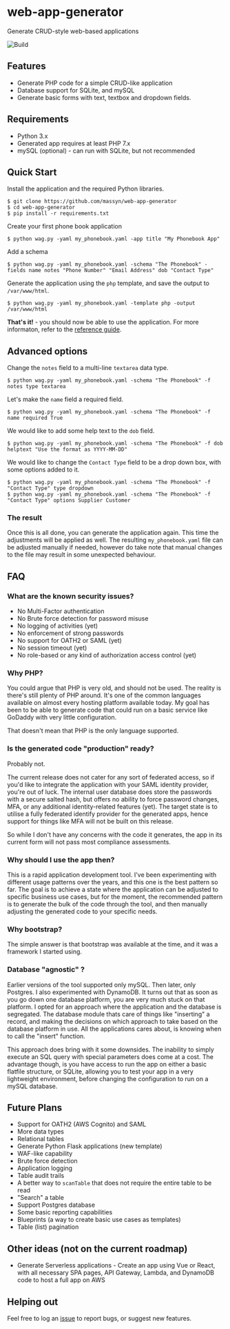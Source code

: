 # web-app-generator
Generate CRUD-style web-based applications

![Build](https://github.com/massyn/web-app-generator/actions/workflows/blank.yml/badge.svg)

## Features

* Generate PHP code for a simple CRUD-like application
* Database support for SQLite, and mySQL
* Generate basic forms with text, textbox and dropdown fields.

## Requirements

* Python 3.x
* Generated app requires at least PHP 7.x
* mySQL (optional) - can run with SQLite, but not recommended

## Quick Start

Install the application and the required Python libraries.

```
$ git clone https://github.com/massyn/web-app-generator
$ cd web-app-generator
$ pip install -r requirements.txt
```

Create your first phone book application

```
$ python wag.py -yaml my_phonebook.yaml -app title "My Phonebook App"
```

Add a schema

```
$ python wag.py -yaml my_phonebook.yaml -schema "The Phonebook" -fields name notes "Phone Number" "Email Address" dob "Contact Type"
```

Generate the application using the `php` template, and save the output to `/var/www/html`.

```
$ python wag.py -yaml my_phonebook.yaml -template php -output /var/www/html
```

**That's it!** - you should now be able to use the application.  For more informaton, refer to the [reference guide](docs/wag.md).

## Advanced options

Change the `notes` field to a multi-line `textarea` data type.

```
$ python wag.py -yaml my_phonebook.yaml -schema "The Phonebook" -f notes type textarea
```

Let's make the `name` field a required field.

```
$ python wag.py -yaml my_phonebook.yaml -schema "The Phonebook" -f name required True
```

We would like to add some help text to the `dob` field.

```
$ python wag.py -yaml my_phonebook.yaml -schema "The Phonebook" -f dob helptext "Use the format as YYYY-MM-DD"
```

We would like to change the `Contact Type` field to be a drop down box, with some options added to it.
```
$ python wag.py -yaml my_phonebook.yaml -schema "The Phonebook" -f "Contact Type" type dropdown
$ python wag.py -yaml my_phonebook.yaml -schema "The Phonebook" -f "Contact Type" options Supplier Customer
```

### The result

Once this is all done, you can generate the application again.  This time the adjustments will be applied as well.  The resulting `my_phonebook.yaml` file can be adjusted manually if needed, however do take note that manual changes to the file may result in some unexpected behaviour.

## FAQ

### What are the known security issues?

* No Multi-Factor authentication
* No Brute force detection for password misuse
* No logging of activities (yet)
* No enforcement of strong passwords
* No support for OATH2 or SAML (yet)
* No session timeout (yet)
* No role-based or any kind of authorization access control (yet)

### Why PHP?

You could argue that PHP is very old, and should not be used.  The reality is there's still plenty of PHP around.  It's one of the common languages available on almost every hosting platform available today.  My goal has been to be able to generate code that could run on a basic service like GoDaddy with very little configuration.

That doesn't mean that PHP is the only language supported.

### Is the generated code "production" ready?

Probably not.

The current release does not cater for any sort of federated access, so if you'd like to integrate the application with your SAML identity provider, you're out of luck.  The internal user database does store the passwords with a secure salted hash, but offers no ability to force password changes, MFA, or any additional identity-related features (yet).  The target state is to utilise a fully federated identify provider for the generated apps, hence support for things like MFA will not be built on this release.

So while I don't have any concerns with the code it generates, the app in its current form will not pass most compliance assessments.

### Why should I use the app then?

This is a rapid application development tool.  I've been experimenting with different usage patterns over the years, and this one is the best pattern so far.  The goal is to achieve a state where the application can be adjusted to specific business use cases, but for the moment, the recommended pattern is to generate the bulk of the code through the tool, and then manually adjusting the generated code to your specific needs.

### Why bootstrap?

The simple answer is that bootstrap was available at the time, and it was a framework I started using.

### Database "agnostic" ?

Earlier versions of the tool supported only mySQL.  Then later, only Postgres.  I also experimented with DynamoDB.  It turns out that as soon as you go down one database platform, you are very much stuck on that platform.  I opted for an approach where the application and the database is segregated.  The database module thats care of things like "inserting" a record, and making the decisions on which approach to take based on the database platform in use.  All the applications cares about, is knowing when to call the "insert" function.

This approach does bring with it some downsides.  The inability to simply execute an SQL query with special parameters does come at a cost.  The advantage though, is you have access to run the app on either a basic flatfile structure, or SQLite, allowing you to test your app in a very lightweight environment, before changing the configuration to run on a mySQL database.

## Future Plans

* Support for OATH2 (AWS Cognito) and SAML
* More data types
* Relational tables
* Generate Python Flask applications (new template)
* WAF-like capability
* Brute force detection
* Application logging
* Table audit trails
* A better way to `scanTable` that does not require the entire table to be read
* "Search" a table
* Support Postgres database
* Some basic reporting capabilities
* Blueprints (a way to create basic use cases as templates)
* Table (list) pagination

## Other ideas (not on the current roadmap)

* Generate Serverless applications - Create an app using Vue or React, with all necessary SPA pages, API Gateway, Lambda, and DynamoDB code to host a full app on AWS

## Helping out

Feel free to log an [issue](https://github.com/massyn/web-app-generator/issues/new) to report bugs, or suggest new features.